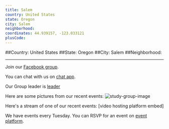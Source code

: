 ```yaml
---
title: Salem
country: United States
state: Oregon
city: Salem
neighborhood: 
coordinates: 44.939157, -123.033121
plusCode:
---
```


##Country: United States
##State: Oregon
##City: Salem
##Neighborhood: 
*****
Join our [Facebook group](https://www.facebook.com/groups/free.code.camp.salemor).

You can chat with us on [chat app]().

Our Group leader is [leader]()

Here are some pictures from our recent events:
![study-group-image]()

Here's a stream of one of our recent events:
[video hosting platform embed]

We have events every Tuesday. You can RSVP for an event on [event platform]().
